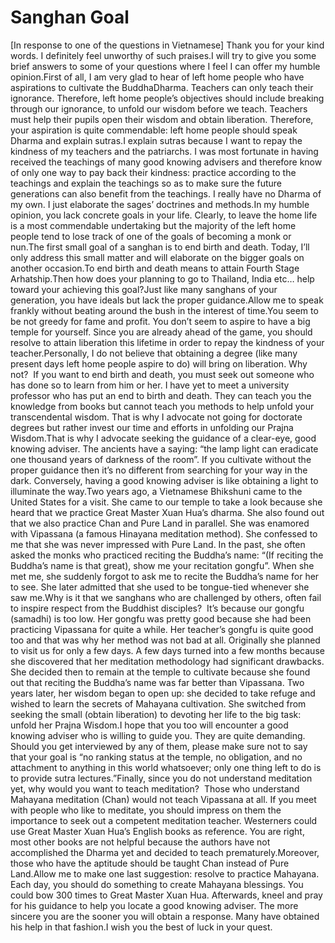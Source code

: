 # Sanghan Goal

[In response to one of the questions in Vietnamese] Thank you for your kind words. I definitely feel unworthy of such praises.I will try to give you some brief answers to some of your questions where I feel I can offer my humble opinion.​First of all, I am very glad to hear of left home people who have aspirations to cultivate the BuddhaDharma.      Teachers can only teach their ignorance. Therefore, left home people’s objectives should include breaking through our ignorance, to unfold our wisdom before we teach. Teachers must help their pupils open their wisdom and obtain liberation. Therefore, your aspiration is quite commendable: left home people should speak Dharma and explain sutras.I explain sutras because I want to repay the kindness of my teachers and the patriarchs. I was most fortunate in having received the teachings of many good knowing advisers and therefore know of only one way to pay back their kindness: practice according to the teachings and explain the teachings so as to make sure the future generations can also benefit from the teachings. I really have no Dharma of my own. I just elaborate the sages’ doctrines and methods.In my humble opinion, you lack concrete goals in your life. Clearly, to leave the home life is a most commendable undertaking but the majority of the left home people tend to lose track of one of the goals of becoming a monk or nun.The first small goal of a sanghan is to end birth and death. Today, I’ll only address this small matter and will elaborate on the bigger goals on another occasion.To end birth and death means to attain Fourth Stage Arhatship.Then how does your planning to go to Thailand, India etc… help toward your achieving this goal?Just like many sanghans of your generation, you have ideals but lack the proper guidance.Allow me to speak frankly without beating around the bush in the interest of time.You seem to be not greedy for fame and profit. You don’t seem to aspire to have a big temple for yourself. Since you are already ahead of the game, you should resolve to attain liberation this lifetime in order to repay the kindness of your teacher.Personally, I do not believe that obtaining a degree (like many present days left home people aspire to do) will bring on liberation. Why not?  If you want to end birth and death, you must seek out someone who has done so to learn from him or her. I have yet to meet a university professor who has put an end to birth and death. They can teach you the knowledge from books but cannot teach you methods to help unfold your transcendental wisdom. That is why I advocate not going for doctorate degrees but rather invest our time and efforts in unfolding our Prajna Wisdom.That is why I advocate seeking the guidance of a clear-eye, good knowing adviser. The ancients have a saying: “the lamp light can eradicate one thousand years of darkness of the room”. If you cultivate without the proper guidance then it’s no different from searching for your way in the dark. Conversely, having a good knowing adviser is like obtaining a light to illuminate the way.Two years ago, a Vietnamese Bhikshuni came to the United States for a visit. She came to our temple to take a look because she heard that we practice Great Master Xuan Hua’s dharma. She also found out that we also practice Chan and Pure Land in parallel. She was enamored with Vipassana (a famous Hinayana meditation method). She confessed to me that she was never impressed with Pure Land. In the past, she often asked the monks who practiced reciting the Buddha’s name: “(If reciting the Buddha’s name is that great), show me your recitation gongfu”. When she met me, she suddenly forgot to ask me to recite the Buddha’s name for her to see. She later admitted that she used to be tongue-tied whenever she saw me.Why is it that we sanghans who are challenged by others, often fail to inspire respect from the Buddhist disciples?  It’s because our gongfu (samadhi) is too low. Her gongfu was pretty good because she had been practicing Vipassana for quite a while. Her teacher’s gongfu is quite good too and that was why her method was not bad at all. Originally she planned to visit us for only a few days. A few days turned into a few months because she discovered that her meditation methodology had significant drawbacks. She decided then to remain at the temple to cultivate because she found out that reciting the Buddha’s name was far better than Vipassana. Two years later, her wisdom began to open up: she decided to take refuge and wished to learn the secrets of Mahayana cultivation. She switched from seeking the small (obtain liberation) to devoting her life to the big task: unfold her Prajna Wisdom.I hope that you too will encounter a good knowing adviser who is willing to guide you. They are quite demanding. Should you get interviewed by any of them, please make sure not to say that your goal is “no ranking status at the temple, no obligation, and no attachment to anything in this world whatsoever; only one thing left to do is to provide sutra lectures.”Finally, since you do not understand meditation yet, why would you want to teach meditation?  Those who understand Mahayana meditation (Chan) would not teach Vipassana at all. If you meet with people who like to meditate, you should impress on them the importance to seek out a competent meditation teacher. Westerners could use Great Master Xuan Hua’s English books as reference. You are right, most other books are not helpful because the authors have not accomplished the Dharma yet and decided to teach prematurely.Moreover, those who have the aptitude should be taught Chan instead of Pure Land.Allow me to make one last suggestion: resolve to practice Mahayana. Each day, you should do something to create Mahayana blessings. You could bow 300 times to Great Master Xuan Hua. Afterwards, kneel and pray for his guidance to help you locate a good knowing adviser. The more sincere you are the sooner you will obtain a response. Many have obtained his help in that fashion.I wish you the best of luck in your quest.